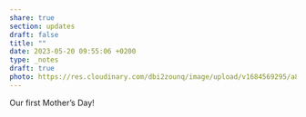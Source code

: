 ```yaml
---
share: true
section: updates
draft: false
title: ""
date: 2023-05-20 09:55:06 +0200
type: _notes
draft: true
photo: https://res.cloudinary.com/dbi2zounq/image/upload/v1684569295/a8woq66gyj8nrnimgnol.jpg
---
```


Our first Mother’s Day!
